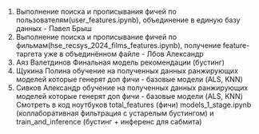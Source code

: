 1. Выполнение поиска и прописывания фичей по пользователям(user_features.ipynb), объединение в единую базу данных - Павел Брыш
2. Выполнение поиска и прописывание фичей по фильмам(hse_recsys_2024_films_features.ipynb), получение feature-таргета уже в объединённом файле - Лбов Александр
3. Аяз Валетдинов Финальная модель рекомендации (бустинг)
4. Щукина Полина  обучение на полученных данных  ранжирующих моделей которые генерят доп фичи - базовые модели (ALS, KNN)
5. Сивков Александр обучение на полученных данных  ранжирующих моделей которые генерят доп фичи - базовые модели (ALS, KNN)
Смотреть в код ноутбуков total_features (фичи) models_1_stage.ipynb (коллаборативная фильтрация с устарелым бустингом) и train_and_inference (бустинг + инференс для сабмита)
